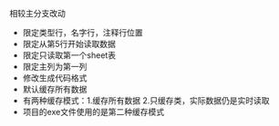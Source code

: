 相较主分支改动
+ 限定类型行，名字行，注释行位置
+ 限定从第5行开始读取数据
+ 限定只读取第一个sheet表
+ 限定主列为第一列
+ 修改生成代码格式
+ 默认缓存所有数据
+ 有两种缓存模式：1.缓存所有数据 2.只缓存类，实际数据仍是实时读取
+ 项目的exe文件使用的是第二种缓存模式
